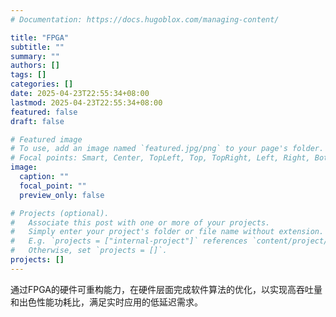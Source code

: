 ```yaml
---
# Documentation: https://docs.hugoblox.com/managing-content/

title: "FPGA"
subtitle: ""
summary: ""
authors: []
tags: []
categories: []
date: 2025-04-23T22:55:34+08:00
lastmod: 2025-04-23T22:55:34+08:00
featured: false
draft: false

# Featured image
# To use, add an image named `featured.jpg/png` to your page's folder.
# Focal points: Smart, Center, TopLeft, Top, TopRight, Left, Right, BottomLeft, Bottom, BottomRight.
image:
  caption: ""
  focal_point: ""
  preview_only: false

# Projects (optional).
#   Associate this post with one or more of your projects.
#   Simply enter your project's folder or file name without extension.
#   E.g. `projects = ["internal-project"]` references `content/project/deep-learning/index.md`.
#   Otherwise, set `projects = []`.
projects: []
---
```


通过FPGA的硬件可重构能力，在硬件层面完成软件算法的优化，以实现高吞吐量和出色性能功耗比，满足实时应用的低延迟需求。
